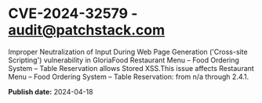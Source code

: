 # CVE-2024-32579 - audit@patchstack.com

Improper Neutralization of Input During Web Page Generation ('Cross-site Scripting') vulnerability in GloriaFood Restaurant Menu – Food Ordering System – Table Reservation allows Stored XSS.This issue affects Restaurant Menu – Food Ordering System – Table Reservation: from n/a through 2.4.1.



**Publish date:** 2024-04-18
